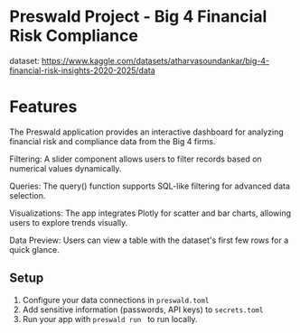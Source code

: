 # Preswald Project - Big 4 Financial Risk Compliance
dataset: https://www.kaggle.com/datasets/atharvasoundankar/big-4-financial-risk-insights-2020-2025/data

# Features
The Preswald application provides an interactive dashboard for analyzing financial risk and compliance data from the Big 4 firms.

Filtering: A slider component allows users to filter records based on numerical values dynamically.

Queries: The query() function supports SQL-like filtering for advanced data selection.

Visualizations: The app integrates Plotly for scatter and bar charts, allowing users to explore trends visually.

Data Preview: Users can view a table with the dataset's first few rows for a quick glance.

## Setup
1. Configure your data connections in `preswald.toml`
2. Add sensitive information (passwords, API keys) to `secrets.toml`
3. Run your app with `preswald run ` to run locally.
